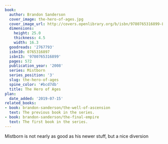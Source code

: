 ```yaml
---
book:
  author: Brandon Sanderson
  cover_image: the-hero-of-ages.jpg
  cover_image_url: http://covers.openlibrary.org/b/isbn/9780765316899-L.jpg
  dimensions:
    height: 25.0
    thickness: 4.5
    width: 16.3
  goodreads: '2767793'
  isbn10: 0765316897
  isbn13: '9780765316899'
  pages: 572
  publication_year: '2008'
  series: Mistborn
  series_position: '3'
  slug: the-hero-of-ages
  spine_color: '#bcd7db'
  title: The Hero of Ages
plan:
  date_added: '2019-07-15'
related_books:
- book: brandon-sanderson/the-well-of-ascension
  text: The previous book in the series.
- book: brandon-sanderson/the-final-empire
  text: The first book in the series.
---
```


Mistborn is not nearly as good as his newer stuff, but a nice diversion
